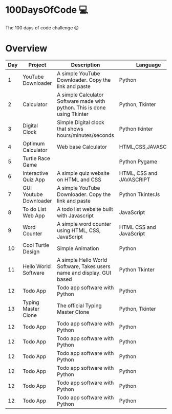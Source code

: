 # 100DaysOfCode 💻

The 100 days of code challenge 😍

# Overview

| Day | Project                | Description                                                               | Language                 | Status  |
| --- | ---------------------- | ------------------------------------------------------------------------- | ------------------------ | ------- |
| 1   | YouTube Downloader     | A simple YouTube Downloader. Copy the link and paste                      | Python                   | Done ✔ |
| 2   | Calculator             | A simple Calculator Software made with python. This is done using Tkinter | Python, Tkinter          | Done ✔ |
| 3   | Digital Clock          | Simple Digital clock that shows hours/minutes/seconds                     | Python tkinter           | Done ✔ |
| 4   | Optimum Calculator     | Web base Calculator                                                       | HTML,CSS,JAVASCRIPT      | Done ✔ |
| 5   | Turtle Race Game       |                                                                           | Python Pygame            | Done ✔ |
| 6   | Interactive Quiz App   | A simple quiz website<br />on HTML and CSS                                | HTML, CSS and JAVASCRIPT | Done ✔ |
| 7   | GUI Youtube Downloader | A simple YouTube Downloader. Copy the link and paste                      | Python TkinterJs         | Done ✔ |
| 8   | To do List Web App     | A todo list website built with Javascript                                 | JavaScript               | Done ✔ |
| 9   | Word Counter           | A simple word counter using HTML, CSS, JavaScript                         | HTML CSS and JavaScript  | Done ✔ |
| 10  | Cool Turtle Design     | Simple Animation                                                          | Python                   | Done ✔ |
| 11  | Hello World Software   | A simple Hello World Software, Takes users name and display. GUI based    | Python Tkinter           | Done ✔ |
| 12  | Todo App               | Todo app software with Python                                             | Python                   | Done ✔ |
| 13  | Typing Master Clone    | The official Typing Master Clone                                          | Python, Tkinter          | Done ✔ |
| 12  | Todo App               | Todo app software with Python                                             | Python                   | Done ✔ |
| 12  | Todo App               | Todo app software with Python                                             | Python                   | Done ✔ |
| 12  | Todo App               | Todo app software with Python                                             | Python                   | Done ✔ |
| 12  | Todo App               | Todo app software with Python                                             | Python                   | Done ✔ |
| 12  | Todo App               | Todo app software with Python                                             | Python                   | Done ✔ |
| 12  | Todo App               | Todo app software with Python                                             | Python                   | Done ✔ |
